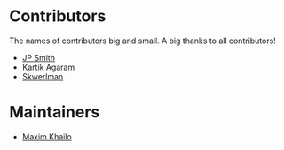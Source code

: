 Contributors
=========================

The names of contributors big and small. A big thanks to all contributors!

* [JP Smith](http://writes.co.de/)
* [Kartik Agaram](http://akkartik.name/about)
* [Skwerlman](https://twitter.com/skwerlman)

Maintainers
==========================
* [Maxim Khailo](http://mempko.com)
